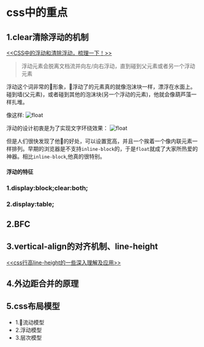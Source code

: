 # css中的重点
## 1.clear清除浮动的机制
[<<CSS中的浮动和清除浮动，梳理一下！>>](http://www.jianshu.com/p/09bd5873bed4)
>   浮动元素会脱离文档流并向左/向右浮动，直到碰到父元素或者另一个浮动元素

浮动这个词非常的形象，浮动了的元素真的就像泡沫块一样，漂浮在水面上。碰到墙(父元素)，或者碰到其他的泡沫块(另一个浮动的元素)，他就会像葫芦藻一样扎堆。

像这样:
![float](http://upload-images.jianshu.io/upload_images/1158202-022687081cf649ce.png?imageMogr2/auto-orient/strip%7CimageView2/2)

浮动的设计初衷是为了实现文字环绕效果：
![float](http://upload-images.jianshu.io/upload_images/1158202-27ac63a8ae142d04.png?imageMogr2/auto-orient/strip%7CimageView2/2)

但是人们很快发现了他的好处，可以设置宽高，并且一个挨着一个像内联元素一样排列。早期的浏览器是不支持`inline-block`的，于是`float`就成了大家所热爱的神器。相比`inline-block`,他真的很特别。

#### 浮动的特征

### 1.display:block;clear:both;
### 2.display:table;
## 2.BFC
## 3.vertical-align的对齐机制、line-height
[<<css行高line-height的一些深入理解及应用>>](http://www.zhangxinxu.com/wordpress/2009/11/css%E8%A1%8C%E9%AB%98line-height%E7%9A%84%E4%B8%80%E4%BA%9B%E6%B7%B1%E5%85%A5%E7%90%86%E8%A7%A3%E5%8F%8A%E5%BA%94%E7%94%A8/)
## 4.外边距合并的原理
## 5.css布局模型
-   1.流动模型
-   2.浮动模型
-   3.层次模型

